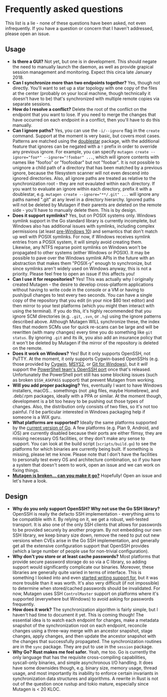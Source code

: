 # Frequently asked questions

This list is a lie - none of these questions have been asked, not even
infrequently. If you have a question or concern that I haven't addressed, please
open an issue.


## Usage

- **Is there a GUI?** Not yet, but one is in development. This should negate the
  need to manually launch the daemon, as well as provide grapical session
  management and monitoring. Expect this circa late January 2018.
- **Can I synchronize more than two endpoints together?** Yes, though not
  directly. You'll want to set up a star topology with one copy of the files at
  the center (probably on your local machine, though technically it doesn't have
  to be) that's synchronized with multiple remote copies via separate sessions.
- **How do I resolve a conflict?** Delete the root of the conflict on the
  endpoint that you want to lose. If you need to merge the changes that have
  occurred on each endpoint in a conflict, then you'll have to do this manually.
- **Can I ignore paths?** Yes, you can use the `-i/--ignore` flag in the
  `create` command. Support at the moment is very basic, but covers most cases.
  Patterns are matched using the
  [doublestar](https://github.com/bmatcuk/doublestar) package, with the
  additional feature that ignores can be negated with a `!` prefix in order to
  override any previous ignore. For example, you can specify
  `mutagen create --ignore="foo*" --ignore="!foobar" ...`, which will ignore
  contents with names like "foofoo" or "foofoobar" but not "foobar". It is not
  possible to unignore a child path of a directory that has been matched by a
  previous ignore, because the filesystem scanner will not even descend into
  ignored directories. Also, all ignore paths are treated as relative to the
  synchronization root - they are not evaulated within each directory. If you
  want to evaluate an ignore within each directory, prefix it with a doublestar,
  e.g. `mutagen create --ignore="**/.git" ...` will ignore any paths named
  ".git" at any level in a directory hierarchy. Ignored paths will not be
  deleted by Mutagen if their parents are deleted on the remote side - you'll
  have to manually delete them. This is by design.
- **Does it support symlinks?** Yes, but on POSIX systems only. Windows symlink
  support in the Go standard library is currently incomplete, but Windows also
  has additional issues with symlinks, including complex permissions (at least
  [pre-Windows 10](https://blogs.windows.com/buildingapps/2016/12/02/symlinks-windows-10/))
  and semantics that don't match up well with POSIX symlinks. For now, if
  Windows receives symlink entries from a POSIX system, it will simply avoid
  creating them. Likewise, any NTFS reparse point symlinks on Windows won't be
  propagated to other systems (either Windows or POSIX). It may be possible to
  pave over the Windows symlink APIs in the future with an abstraction that
  makes them "POSIX-y" enough to synchronize, but since symlinks aren't widely
  used on Windows anyway, this is not a priority. Please feel free to open an
  issue if this affects you!
- **Can I use it for respositories?** Yes! This was actually why I originally
  created Mutagen - the desire to develop cross-platform applications without
  having to write code in the console or a VM or having to push/pull changes to
  test every two seconds. You can have a single copy of the repository that you
  edit (in your nice $80 text editor) and then mirror to your test platforms
  (which you might then interact with using the terminal). If you do this, it's
  highly recommended that you ignore SCM directories (e.g. `.git`, `.svn`, or
  `.hg`) using the ignore patterns described above. Although Mutagen WILL
  synchronize these, the index files that modern SCMs use for quick re-scans can
  be large and will be rewritten (with many changes) every time you do something
  like `git status`. By ignoring `.git` and its ilk, you also add an insurance
  policy that it won't be deleted by Mutagen if the mirror of the repository is
  deleted on the remote.
- **Does it work on Windows?** Yes! But it only supports OpenSSH, not PuTTY. At
  the moment, it only supports Cygwin-based OpenSSHs (e.g. those provided by
  [Cygwin](https://www.cygwin.com/), [MSYS2](https://msys2.github.io/), or
  [Git for Windows](https://git-scm.com/)), but it *will* support the
  [PowerShell team's OpenSSH port](https://github.com/PowerShell/Win32-OpenSSH)
  once that's released. Unfortunately the PowerShell port still has some
  blocking issues (such as broken `$SSH_ASKPASS` support) that prevent Mutagen
  from working.
- **Will you add proper packaging?** Yes, eventually I want to have Windows
  installers, macOS... somethings (not .pkg files, maybe Homebrew), and
  .deb/.rpm packages, ideally with a PPA or similar. At the moment though,
  development is a bit too heavy to be pushing out those types of changes. Also,
  the distribution only consists of two files, so it's not too painful. I'd be
  particular interested in Windows packaging help if someone is a WiX guru.
- **What platforms are supported?** Ideally the same platforms supported by the
  [current version of Go](https://golang.org/doc/install/source#environment). A
  few platforms (e.g. Plan 9, Android, and iOS) are currently disabled because
  their ports are either flimsy, they are missing necessary OS facilities, or
  they don't make any sense to support. You can look at the build script
  (`scripts/build.go`) to see the platforms for which binaries are currently
  being built. If something is missing, please let me know. Please note that I
  don't have the facilities to personally test every OS and architecture
  combination, so if you have a system that doesn't seem to work, open an issue
  and we can work on fixing things.
- [**Mutagen is broken... can you make it go?**](https://www.youtube.com/watch?v=-WmGvYDLsj4)
  Hopefully! Open an issue and let's have a look.


## Design

- **Why do you only support OpenSSH? Why not use the Go SSH library?** OpenSSH
  is really the defacto SSH implementation - everything aims to be compatible
  with it. By relying on it, we get a robust, well-tested transport. It is also
  one of the only SSH clients that allows for passwords to be provided securely
  by another program. By not embedding our own SSH library, we keep binary size
  down, remove the need to put out new versions when CVEs arise in the Go SSH
  implementation, and generally get all the extensive configuration support that
  OpenSSH provides (which a large number of people use for non-trivial
  configuration).
- **Why don't you store or at least cache passwords?** Most platforms that
  provide secure password storage do so via a C library, so adding support would
  significantly complicate our binaries. Moreover, these libraries are generally
  quite varied in terms of interface. This is something I looked into and even
  [started writing support for](https://github.com/havoc-io/go-keytar), but it
  was more trouble than it was worth. It's also very difficult (if not
  impossible) to determine when stored/cached passwords should be invalidated.
  For now, Mutagen uses SSH `ControlMaster` support on platforms where it's
  supported (everywhere but Windows) to avoid asking for passwords frequently.
- **How does it work?** The synchronization algorithm is fairly simple, but I
  haven't had time to document it yet. This is coming though! The essential idea
  is to watch each endpoint for changes, make a metadata snapshot of the
  synchronization root on each endpoint, reconcile changes using a three-way
  merge with an ancestor snapshot, stage changes, apply changes, and then update
  the ancestor snapshot with the changes that successfully propagated. The
  synchronization routines are in the `sync` package. They are put to use in the
  `session` package.
- **Why Go? Rust makes me feel safer.** Yeah, me too. Go is currently the only
  language that has the requisite cross-compiling capabilities, syscall-only
  binaries, and simple asynchronous I/O handling. It does have some downsides
  though, e.g. binary size, memory usage, thread usage, and most importantly its
  inability to enforce certain invariants in synchronization data structures and
  algorithms. A rewrite in Rust is not out of the question once rustup and tokio
  mature, especially since Mutagen is < 20 KLOC.
